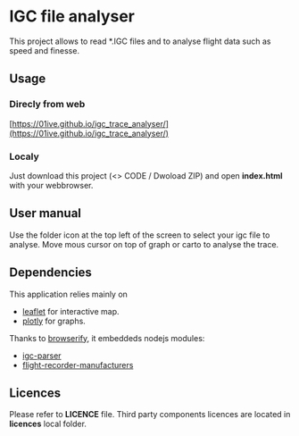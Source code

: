 # IGC file analyser

This project allows to read *.IGC files and to analyse flight data such as speed and finesse.

## Usage

### Direcly from web

[https://01ive.github.io/igc_trace_analyser/](https://01ive.github.io/igc_trace_analyser/)

### Localy

Just download this project (<> CODE / Dwoload ZIP) and open **index.html** with your webbrowser.

## User manual

Use the folder icon at the top left of the screen to select your igc file to analyse.
Move mous cursor on top of graph or carto to analyse the trace.

## Dependencies

This application relies mainly on
* [leaflet](https://leafletjs.com/) for interactive map.
* [plotly](https://plotly.com/) for graphs.

Thanks to [browserify](https://browserify.org/), it embeddeds nodejs modules:
* [igc-parser](https://github.com/Turbo87/igc-parser#readme)
* [flight-recorder-manufacturers](https://github.com/Turbo87/flight-recorder-manufacturers)

## Licences

Please refer to **LICENCE** file.
Third party components licences are located in **licences** local folder.
